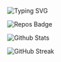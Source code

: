 ![Typing SVG](https://readme-typing-svg.herokuapp.com?color=1EABFF&size=16&vCenter=true&multiline=true&width=600&lines=If+God+can+make+natural+life%2C+man+can+create+artificial+intelligence.)

![Repos Badge](https://badges.pufler.dev/repos/wuhuikai)

![Github Stats](https://github-readme-stats.vercel.app/api?username=wuhuikai&show_icons=true&hide_border=true&hide=contribs,prs&count_private=true&theme=gruvbox)

![GitHub Streak](http://github-readme-streak-stats.herokuapp.com?user=wuhuikai&theme=neon-dark&hide_border=true)
